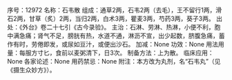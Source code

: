 序号：12972
名称：石韦散
组成：通草2两，石韦2两（去毛），王不留行1两，滑石2两，甘草（炙）2两，当归2两，白术3两，瞿麦3两，芍药3两，葵子3两。
出处：《外台》卷二十七引《古今录验》。
主治：石淋、劳淋、热淋，小便不利，胞中满急痛；肾气不足，膀胱有热，水道不通，淋沥不宣，出少起数，脐腹急痛，蓄作有时，劳倦即发，或尿如豆汁，或便出沙石。
加减：None
功效：None
用法用量：每服方寸匕，食前以麦粥清下，日3次。
制备方法：上为散。
临床应用：None
各家论述：None
用药禁忌：None
附注：本方改为丸剂，名“石韦丸”（见《摄生众妙方》）。
